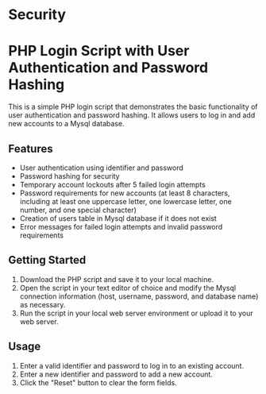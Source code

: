 # Security

# PHP Login Script with User Authentication and Password Hashing

This is a simple PHP login script that demonstrates the basic functionality of user authentication and password hashing. It allows users to log in and add new accounts to a Mysql database.

## Features

- User authentication using identifier and password
- Password hashing for security
- Temporary account lockouts after 5 failed login attempts
- Password requirements for new accounts (at least 8 characters, including at least one uppercase letter, one lowercase letter, one number, and one special character)
- Creation of users table in Mysql database if it does not exist
- Error messages for failed login attempts and invalid password requirements

## Getting Started

1. Download the PHP script and save it to your local machine.
2. Open the script in your text editor of choice and modify the Mysql connection information (host, username, password, and database name) as necessary.
3. Run the script in your local web server environment or upload it to your web server.

## Usage

1. Enter a valid identifier and password to log in to an existing account.
2. Enter a new identifier and password to add a new account.
3. Click the "Reset" button to clear the form fields.


